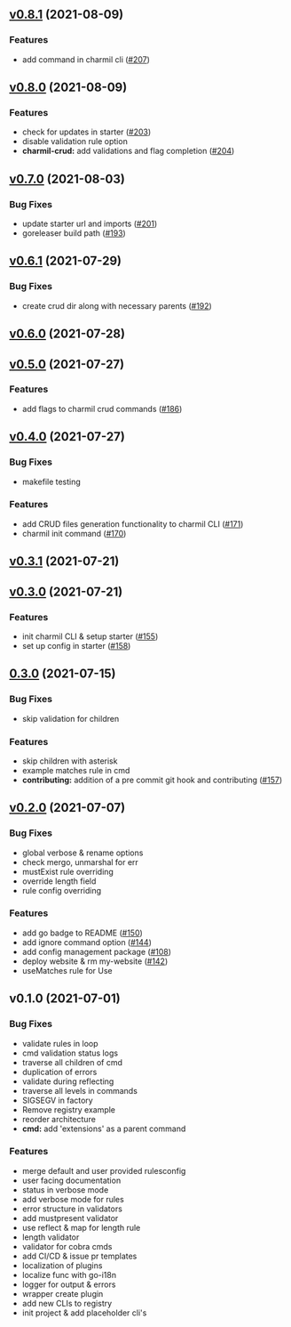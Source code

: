 
<a name="v0.8.1"></a>
## [v0.8.1](https://github.com/aerogear/charmil/compare/v0.8.0...v0.8.1) (2021-08-09)

### Features

* add command in charmil cli ([#207](https://github.com/aerogear/charmil/issues/207))


<a name="v0.8.0"></a>
## [v0.8.0](https://github.com/aerogear/charmil/compare/v0.7.0...v0.8.0) (2021-08-09)

### Features

* check for updates in starter ([#203](https://github.com/aerogear/charmil/issues/203))
* disable validation rule option
* **charmil-crud:** add validations and flag completion ([#204](https://github.com/aerogear/charmil/issues/204))


<a name="v0.7.0"></a>
## [v0.7.0](https://github.com/aerogear/charmil/compare/v0.6.1...v0.7.0) (2021-08-03)

### Bug Fixes

* update starter url and imports ([#201](https://github.com/aerogear/charmil/issues/201))
* goreleaser build path ([#193](https://github.com/aerogear/charmil/issues/193))


<a name="v0.6.1"></a>
## [v0.6.1](https://github.com/aerogear/charmil/compare/v0.6.0...v0.6.1) (2021-07-29)

### Bug Fixes

* create crud dir along with necessary parents ([#192](https://github.com/aerogear/charmil/issues/192))


<a name="v0.6.0"></a>
## [v0.6.0](https://github.com/aerogear/charmil/compare/v0.5.0...v0.6.0) (2021-07-28)


<a name="v0.5.0"></a>
## [v0.5.0](https://github.com/aerogear/charmil/compare/v0.4.0...v0.5.0) (2021-07-27)

### Features

* add flags to charmil crud commands ([#186](https://github.com/aerogear/charmil/issues/186))


<a name="v0.4.0"></a>
## [v0.4.0](https://github.com/aerogear/charmil/compare/v0.3.1...v0.4.0) (2021-07-27)

### Bug Fixes

* makefile testing

### Features

* add CRUD files generation functionality to charmil CLI ([#171](https://github.com/aerogear/charmil/issues/171))
* charmil init command ([#170](https://github.com/aerogear/charmil/issues/170))


<a name="v0.3.1"></a>
## [v0.3.1](https://github.com/aerogear/charmil/compare/v0.3.0...v0.3.1) (2021-07-21)


<a name="v0.3.0"></a>
## [v0.3.0](https://github.com/aerogear/charmil/compare/0.3.0...v0.3.0) (2021-07-21)

### Features

* init charmil CLI & setup starter ([#155](https://github.com/aerogear/charmil/issues/155))
* set up config in starter ([#158](https://github.com/aerogear/charmil/issues/158))


<a name="0.3.0"></a>
## [0.3.0](https://github.com/aerogear/charmil/compare/v0.2.0...0.3.0) (2021-07-15)

### Bug Fixes

* skip validation for children

### Features

* skip children with asterisk
* example matches rule in cmd
* **contributing:** addition of a pre commit git hook and contributing ([#157](https://github.com/aerogear/charmil/issues/157))


<a name="v0.2.0"></a>
## [v0.2.0](https://github.com/aerogear/charmil/compare/v0.1.0...v0.2.0) (2021-07-07)

### Bug Fixes

* global verbose & rename options
* check mergo, unmarshal for err
* mustExist rule overriding
* override length field
* rule config overriding

### Features

* add go badge to README ([#150](https://github.com/aerogear/charmil/issues/150))
* add ignore command option ([#144](https://github.com/aerogear/charmil/issues/144))
* add config management package ([#108](https://github.com/aerogear/charmil/issues/108))
* deploy website & rm my-website ([#142](https://github.com/aerogear/charmil/issues/142))
* useMatches rule for Use


<a name="v0.1.0"></a>
## v0.1.0 (2021-07-01)

### Bug Fixes

* validate rules in loop
* cmd validation status logs
* traverse all children of cmd
* duplication of errors
* validate during reflecting
* traverse all levels in commands
* SIGSEGV in factory
* Remove registry example
* reorder architecture
* **cmd:** add 'extensions' as a parent command

### Features

* merge default and user provided rulesconfig
* user facing documentation
* status in verbose mode
* add verbose mode for rules
* error structure in validators
* add mustpresent validator
* use reflect & map for length rule
* length validator
* validator for cobra cmds
* add CI/CD & issue pr templates
* localization of plugins
* localize func with go-i18n
* logger for output & errors
* wrapper create plugin
* add new CLIs to registry
* init project & add placeholder cli's

